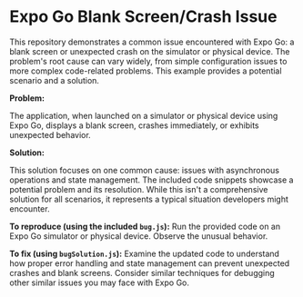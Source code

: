 # Expo Go Blank Screen/Crash Issue

This repository demonstrates a common issue encountered with Expo Go: a blank screen or unexpected crash on the simulator or physical device.  The problem's root cause can vary widely, from simple configuration issues to more complex code-related problems.  This example provides a potential scenario and a solution.

**Problem:**

The application, when launched on a simulator or physical device using Expo Go, displays a blank screen, crashes immediately, or exhibits unexpected behavior.

**Solution:**

This solution focuses on one common cause:  issues with asynchronous operations and state management. The included code snippets showcase a potential problem and its resolution. While this isn't a comprehensive solution for all scenarios, it represents a typical situation developers might encounter. 

**To reproduce (using the included `bug.js`):** Run the provided code on an Expo Go simulator or physical device. Observe the unusual behavior.

**To fix (using `bugSolution.js`):** Examine the updated code to understand how proper error handling and state management can prevent unexpected crashes and blank screens.  Consider similar techniques for debugging other similar issues you may face with Expo Go.